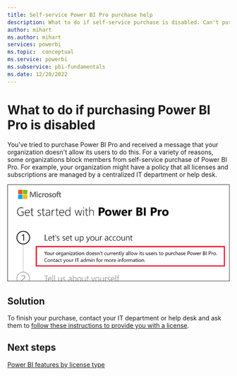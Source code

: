 ```yaml
---
title: Self-service Power BI Pro purchase help
description: What to do if self-service purchase is disabled. Can't purchase Power BI Pro for the Power BI service.
author: mihart
ms.author: mihart
services: powerbi
ms.topic:  conceptual
ms.service: powerbi
ms.subservice: pbi-fundamentals
ms.date: 12/20/2022
---
```

# What to do if purchasing Power BI Pro is disabled

You've tried to purchase Power BI Pro and received a message that your organization doesn't allow its users to do this. For a variety of reasons, some organizations block members from self-service purchase of Power BI Pro.  For example, your organization might have a policy that all licenses and subscriptions are managed by a centralized IT department or help desk.

![screenshot showing error message after selection of Let's set up your account](media/service-self-service-purchase-help/power-bi-error.png)

## Solution
To finish your purchase, contact your IT department or help desk and ask them to [follow these instructions to provide you with a license](../enterprise/service-admin-manage-licenses.md).

## Next steps
[Power BI features by license type](service-features-license-type.md)